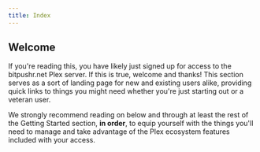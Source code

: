 ```yaml
---
title: Index
---
```


## Welcome

If you're reading this, you have likely just signed up for access to the bitpushr.net Plex server. If this is true, welcome and thanks! This section serves as a sort of landing page for new and existing users alike, providing quick links to things you might need whether you're just starting out or a veteran user.

We strongly recommend reading on below and through at least the rest of the Getting Started section, **in order**, to equip yourself with the things you'll need to manage and take advantage of the Plex ecosystem features included with your access.
